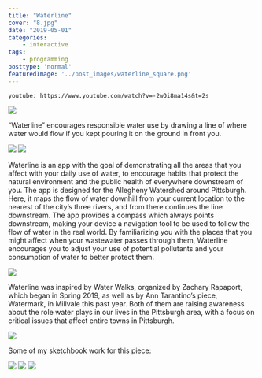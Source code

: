 ```yaml
---
title: "Waterline"
cover: "8.jpg"
date: "2019-05-01"
categories:
    - interactive
tags:
    - programming
posttype: 'normal'
featuredImage: '../post_images/waterline_square.png'
---
```


`youtube: https://www.youtube.com/watch?v=-2wOi8ma14s&t=2s`

<img src="../post_images/waterline/waterline_big.png">

“Waterline” encourages responsible water use by drawing a line of where water would flow if you kept pouring it on the ground in front you.

<img src="../post_images/waterline/waterline_sample2.png">
<img src="../post_images/waterline/waterline_sample3.png">

Waterline is an app with the goal of demonstrating all the areas that you affect with your daily use of water, to encourage habits that protect the natural environment and the public health of everywhere downstream of you. The app is designed for the Allegheny Watershed around Pittsburgh. Here, it maps the flow of water downhill from your current location to the nearest of the city’s three rivers, and from there continues the line downstream. The app provides a compass which always points downstream, making your device a navigation tool to be used to follow the flow of water in the real world. By familiarizing you with the places that you might affect when your wastewater passes through them, Waterline encourages you to adjust your use of potential pollutants and your consumption of water to better protect them.

<img src="../post_images/waterline/waterline_sample4.png">

Waterline was inspired by Water Walks, organized by Zachary Rapaport, which began in Spring 2019, as well as by Ann Tarantino’s piece, Watermark, in Millvale this past year. Both of them are raising awareness about the role water plays in our lives in the Pittsburgh area, with a focus on critical issues that affect entire towns in Pittsburgh.

<img src="../post_images/waterline/watermark_girl_on_bike.jpeg">

Some of my sketchbook work for this piece:

<img src="../post_images/waterline/waterline_research.png">
<img src="../post_images/waterline/waterline_sketch1.png">
<img src="../post_images/waterline/waterline_sketch2.png">

